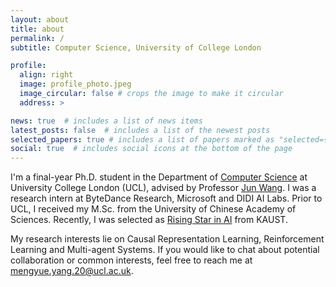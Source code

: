 ```yaml
---
layout: about
title: about
permalink: /
subtitle: Computer Science, University of College London

profile:
  align: right
  image: profile_photo.jpeg
  image_circular: false # crops the image to make it circular
  address: >

news: true  # includes a list of news items
latest_posts: false  # includes a list of the newest posts
selected_papers: true # includes a list of papers marked as "selected={true}"
social: true  # includes social icons at the bottom of the page
---
```


I'm a final-year Ph.D. student in the Department of [Computer Science](https://www.ucl.ac.uk/computer-science/ucl-computer-science) at University College London (UCL), advised by Professor [Jun Wang](http://www0.cs.ucl.ac.uk/staff/jun.wang/). I was a research intern at ByteDance Research, Microsoft and DIDI AI Labs. Prior to UCL, I received my M.Sc. from the University of Chinese Academy of Sciences. Recently, I was selected as [Rising Star in AI](https://cemse.kaust.edu.sa/ai/aii-symp-2024) from KAUST.

My research interests lie on Causal Representation Learning, Reinforcement Learning and Multi-agent Systems. If you would like to chat about potential collaboration or common interests, feel free to reach me at mengyue.yang.20@ucl.ac.uk.



